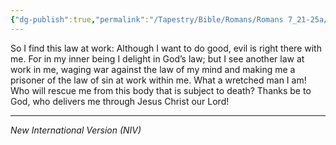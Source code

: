 ```yaml
---
{"dg-publish":true,"permalink":"/Tapestry/Bible/Romans/Romans 7_21-25a/","title":"Romans 7:21-25a","hide":true,"tags":["bible-verse","bible-verse"],"dgHomeLink":true,"dgShowLocalGraph":true,"dgEnableSearch":true}
---
```



So I find this law at work: Although I want to do good, evil is right there with me. For in my inner being I delight in God’s law;  but I see another law at work in me, waging war against the law of my mind and making me a prisoner of the law of sin at work within me.  What a wretched man I am! Who will rescue me from this body that is subject to death?  Thanks be to God, who delivers me through Jesus Christ our Lord!


---
*New International Version (NIV)*